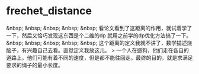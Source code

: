 # frechet_distance
&amp;nbsp;    &amp;nbsp;    &amp;nbsp;    &amp;nbsp;    &amp;nbsp;    看论文看到了这距离的作用，就试着学了一下，然后又恰巧发现这东西是个二维的dp 就用之前学的dp优化方法搞了一下。  &amp;nbsp;    &amp;nbsp;    &amp;nbsp;    &amp;nbsp;    &amp;nbsp;    这个距离的定义我就不讲了，数学描述烧脑子，有兴趣自己去看。直觉定义我放这儿。  > 一个人在遛狗，他们走在各自的道路上。他们可能有着不同的速度，但是都不能往回走。最终的目的，就是求满足要求的绳子的最小长度。
